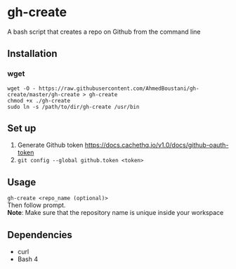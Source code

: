# gh-create

A bash script that creates a repo on Github from the command line

## Installation

### wget
`wget -O - https://raw.githubusercontent.com/AhmedBoustani/gh-create/master/gh-create > gh-create`  
`chmod +x ./gh-create`  
`sudo ln -s /path/to/dir/gh-create /usr/bin`

## Set up
1. Generate Github token https://docs.cachethq.io/v1.0/docs/github-oauth-token
2. `git config --global github.token <token>`

## Usage
`gh-create <repo_name (optional)>`  
Then follow prompt.  
**Note**: Make sure that the repository name is unique inside your workspace

## Dependencies
- curl
- Bash 4
